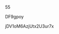 55
































































DF9gpoy
































jDV1oM6AzjUtx2U3ur7x
